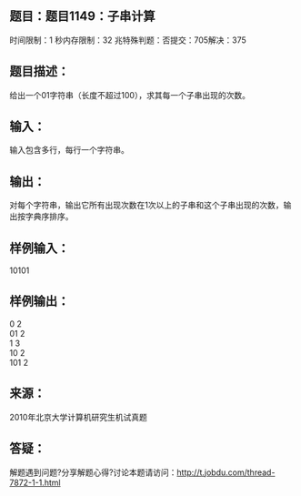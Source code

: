 题目：题目1149：子串计算
-----------
时间限制：1 秒内存限制：32 兆特殊判题：否提交：705解决：375

题目描述：
-----------
给出一个01字符串（长度不超过100），求其每一个子串出现的次数。

输入：
-----------
输入包含多行，每行一个字符串。

输出：
-----------
对每个字符串，输出它所有出现次数在1次以上的子串和这个子串出现的次数，输出按字典序排序。

样例输入：
-----------
10101

样例输出：
-----------
0 2  
01 2  
1 3  
10 2  
101 2  

来源：
-----------
2010年北京大学计算机研究生机试真题

答疑：
-----------
解题遇到问题?分享解题心得?讨论本题请访问：http://t.jobdu.com/thread-7872-1-1.html

